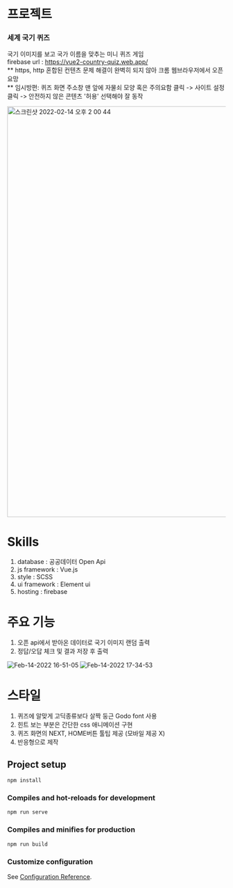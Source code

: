 # 프로젝트<br>

### 세계 국기 퀴즈<br>

국기 이미지를 보고 국가 이름을 맞추는 미니 퀴즈 게임<br>
firebase url : https://vue2-country-quiz.web.app/ <br>
** https, http 혼합된 컨텐츠 문제 해결이 완벽히 되지 않아 크롬 웹브라우저에서 오픈 요망<br>
** 임시방편: 퀴즈 화면 주소창 맨 앞에 자물쇠 모양 혹은 주의요함 클릭 -> 사이트 설정 클릭 -> 안전하지 않은 콘텐츠 '허용' 선택해야 잘 동작<br>

<img width="945" alt="스크린샷 2022-02-14 오후 2 00 44" src="https://user-images.githubusercontent.com/62632252/154015512-305f359f-0295-4d3f-9321-4bfea8ddf1ec.png">

# Skills

1. database : 공공데이터 Open Api
2. js framework : Vue.js
3. style : SCSS
4. ui framework : Element ui
5. hosting : firebase

# 주요 기능

1. 오픈 api에서 받아온 데이터로 국기 이미지 랜덤 출력
2. 정답/오답 체크 및 결과 저장 후 출력

![Feb-14-2022 16-51-05](https://user-images.githubusercontent.com/62632252/154015468-d4d12e54-0ab6-400a-a488-a4e00fadc543.gif)
![Feb-14-2022 17-34-53](https://user-images.githubusercontent.com/62632252/154015485-799c59f7-aa6d-4ea0-9bf5-dd4fec1ca4e6.gif)

# 스타일
1. 퀴즈에 알맞게 고딕종류보다 살짝 둥근 Godo font 사용
2. 힌트 보는 부분은 간단한 css 애니메이션 구현
3. 퀴즈 화면의 NEXT, HOME버튼 툴팁 제공 (모바일 제공 X)
4. 반응형으로 제작

## Project setup
```
npm install
```

### Compiles and hot-reloads for development
```
npm run serve
```

### Compiles and minifies for production
```
npm run build
```

### Customize configuration
See [Configuration Reference](https://cli.vuejs.org/config/).
